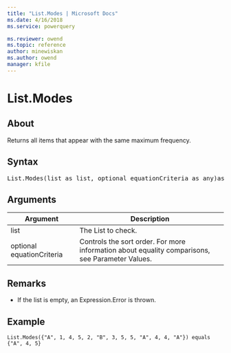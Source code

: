 ```yaml
---
title: "List.Modes | Microsoft Docs"
ms.date: 4/16/2018
ms.service: powerquery

ms.reviewer: owend
ms.topic: reference
author: minewiskan
ms.author: owend
manager: kfile
---
```

# List.Modes

  
## About  
Returns all items that appear with the same maximum frequency.  
  
## Syntax

<pre>
List.Modes(list as list, optional equationCriteria as any)as list  
</pre>
  
## Arguments  
  
|Argument|Description|  
|------------|---------------|  
|list|The List to check.|  
|optional equationCriteria|Controls the sort order. For more information about equality comparisons, see Parameter Values.|  
  
## <a name="__toc360789384"></a>Remarks  
  
-   If the list is empty, an Expression.Error is thrown.  
  
## <a name="__goback"></a>Example  
  
```powerquery-m
List.Modes({"A", 1, 4, 5, 2, "B", 3, 5, 5, "A", 4, 4, "A"}) equals {"A", 4, 5}  
```  
